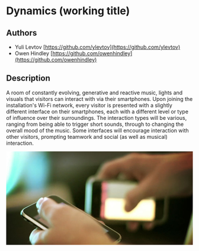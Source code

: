 # Dynamics (working title)

## Authors
- Yuli Levtov [https://github.com/ylevtov](https://github.com/ylevtov)
- Owen Hindley [https://github.com/owenhindley](https://github.com/owenhindley)

## Description
A room of constantly evolving, generative and reactive music, lights and visuals that visitors can interact with via their smartphones. Upon joining the installation's Wi-Fi network, every visitor is presented with a slightly different interface on their smartphones, each with a different level or type of influence over their surroundings. The interaction types will be various, ranging from being able to trigger short sounds, through to changing the overall mood of the music. Some interfaces will encourage interaction with other visitors, prompting teamwork and social (as well as musical) interaction.

![Dynamics cover image](project_images/cover.jpg?raw=true "Dynamics installation")